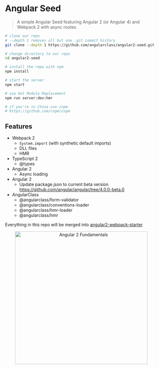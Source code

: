 # Angular Seed
> A simple Angular Seed featuring Angular 2 (or Angular 4) and Webpack 2 with async routes.


```bash
# clone our repo
# --depth 1 removes all but one .git commit history
git clone --depth 1 https://github.com/angularclass/angular2-seed.git

# change directory to our repo
cd angular2-seed

# install the repo with npm
npm install

# start the server
npm start

# use Hot Module Replacement
npm run server:dev:hmr

# if you're in China use cnpm
# https://github.com/cnpm/cnpm
```

## Features
* Webpack 2
  * `System.import` (with synthetic default imports)
  * DLL files
  * HMR
* TypeScript 2
  * @types
* Angular 2
  * Async loading
* Angular 2
  * Update package.json to current beta version https://github.com/angular/angular/tree/4.0.0-beta.0
* AngularClass
  * @angularclass/form-validator
  * @angularclass/conventions-loader
  * @angularclass/hmr-loader
  * @angularclass/hmr

Everything in this repo will be merged into [angular2-webpack-starter](https://github.com/AngularClass/angular2-webpack-starter)

<p align="center">
  <a href="http://courses.angularclass.com/courses/angular-2-fundamentals?utm_source=github-angular2-seed&utm_medium=open-source&utm_campaign=angular2seed" target="_blank">
    <img width="438" alt="Angular 2 Fundamentals" src="https://cloud.githubusercontent.com/assets/1016365/17200649/085798c6-543c-11e6-8ad0-2484f0641624.png">
  </a>
</p>
